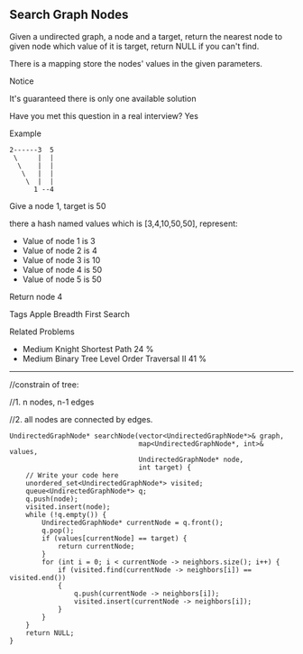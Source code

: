## Search Graph Nodes  ##

Given a undirected graph, a node and a target, return the nearest node to given node which value of it is target, return NULL if you can't find.

There is a mapping store the nodes' values in the given parameters.

 Notice

It's guaranteed there is only one available solution

Have you met this question in a real interview? Yes

Example

	2------3  5
	 \     |  | 
	  \    |  |
	   \   |  |
	    \  |  |
	      1 --4
Give a node 1, target is 50

there a hash named values which is [3,4,10,50,50], represent:

- Value of node 1 is 3
- Value of node 2 is 4
- Value of node 3 is 10
- Value of node 4 is 50
- Value of node 5 is 50

Return node 4

Tags 
Apple Breadth First Search

Related Problems 
- Medium Knight Shortest Path 24 %
- Medium Binary Tree Level Order Traversal II 41 %

----------
//constrain of tree:

//1. n nodes, n-1 edges

//2. all nodes are connected by edges.
	
	UndirectedGraphNode* searchNode(vector<UndirectedGraphNode*>& graph,
	                                map<UndirectedGraphNode*, int>& values,
	                                UndirectedGraphNode* node,
	                                int target) {
	    // Write your code here
	    unordered_set<UndirectedGraphNode*> visited;
	    queue<UndirectedGraphNode*> q;
	    q.push(node);
	    visited.insert(node);
	    while (!q.empty()) {
	        UndirectedGraphNode* currentNode = q.front();
	        q.pop();
	        if (values[currentNode] == target) {
	            return currentNode;
	        }
	        for (int i = 0; i < currentNode -> neighbors.size(); i++) {
	            if (visited.find(currentNode -> neighbors[i]) == visited.end())
	            {
	                q.push(currentNode -> neighbors[i]);
	                visited.insert(currentNode -> neighbors[i]);
	            }
	        }
	    }
	    return NULL;
	}